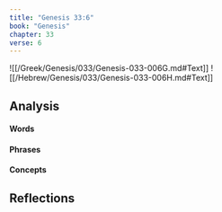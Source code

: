 ```yaml
---
title: "Genesis 33:6"
book: "Genesis"
chapter: 33
verse: 6
---
```

![[/Greek/Genesis/033/Genesis-033-006G.md#Text]]
![[/Hebrew/Genesis/033/Genesis-033-006H.md#Text]]

## Analysis

#### Words

#### Phrases

#### Concepts

## Reflections
